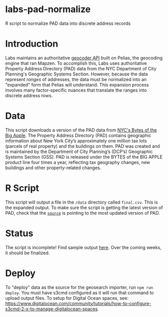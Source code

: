 # labs-pad-normalize
R script to normalize PAD data into discrete address records

# Introduction
Labs maintains an authoritative [geocoder API](https://github.com/NYCPlanning/labs-geocoder-api) built on Pelias, the geocoding engine that ran Mapzen. To accomplish this, Labs uses authoritative Property Address Directory (PAD) data from the NYC Department of City Planning's Geographic Systems Section. However, because the data represent _ranges_ of addresses, the data must be normalized into an "expanded" form that Pelias will understand. This expansion process involves many factor-specific nuances that translate the ranges into discrete address rows.

# Data
This script downloads a version of the PAD data from [NYC's Bytes of the Big Apple](https://www1.nyc.gov/site/planning/data-maps/open-data.page). The Property Address Directory (PAD) contains geographic information about New York City’s approximately one million tax lots (parcels of real property) and the buildings on them.  PAD was created and is maintained by the Department of City Planning’s (DCP’s) Geographic Systems Section (GSS).  PAD is released under the BYTES of the BIG APPLE product line four times a year, reflecting tax geography changes, new buildings and other property-related changes. 

# R Script
This script will output a file in the `/data` directory called `final.csv`. This is the expanded output. To make sure the script is getting the latest version of PAD, check that the [`source`](https://github.com/NYCPlanning/labs-pad-normalize/blob/master/munge.R#L8) is pointing to the most updated version of PAD. 

# Status
The script is incomplete! Find sample output [here](https://github.com/NYCPlanning/labs-pad-normalize/blob/master/pad-sample.csv). Over the coming weeks, it should be finalized. 

# Deploy
To "deploy" data as the source for the geosearch importer, run `npm run deploy`. You must have s3cmd configured as it will run that command to upload output files. To setup for Digital Ocean spaces, see: https://www.digitalocean.com/community/tutorials/how-to-configure-s3cmd-2-x-to-manage-digitalocean-spaces.
